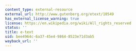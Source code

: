```yaml
---
content_type: external-resource
external_url: http://www.gutenberg.org/etext/10549
has_external_license_warning: true
license: https://en.wikipedia.org/wiki/All_rights_reserved
status: ''
title: e-text
uid: bee4964c-6a37-45e4-9864-8523e71d3ab5
wayback_url: ''
---
```

